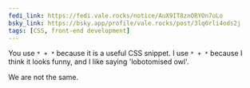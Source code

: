 ```yaml
---
fedi_link: https://fedi.vale.rocks/notice/AuX9IT8znORYOn7uLo
bsky_link: https://bsky.app/profile/vale.rocks/post/3lq6rli4ods2j
tags: [CSS, front-end development]
---
```


You use `* + *` because it is a useful CSS snippet. I use `* + *` because I think it looks funny, and I like saying 'lobotomised owl'.

We are not the same.
